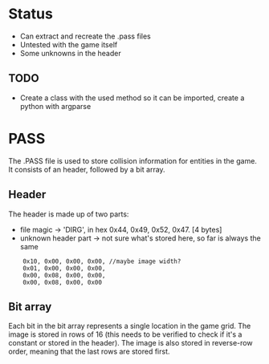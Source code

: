 # Status
- Can extract and recreate the .pass files
- Untested with the game itself
- Some unknowns in the header

## TODO
- Create a class with the used method so it can be imported, create a python with argparse

# PASS
The .PASS file is used to store collision information for entities in the game. It consists of an header, followed by a bit array.

## Header

The header is made up of two parts:

- file magic -> 'DIRG', in hex 0x44, 0x49, 0x52, 0x47. [4 bytes]
- unknown header part -> not sure what's stored here, so far is always the same
```
    0x10, 0x00, 0x00, 0x00, //maybe image width?
    0x01, 0x00, 0x00, 0x00,
    0x00, 0x08, 0x00, 0x00,
    0x00, 0x08, 0x00, 0x00
```

## Bit array

Each bit in the bit array represents a single location in the game grid. The image is stored in rows of 16 (this needs to be verified to check if it's a constant or stored in the header). The image is also stored in reverse-row order, meaning that the last rows are stored first. 